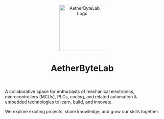<p align="center">
  <img src="https://i.imgur.com/knkxhix.png" alt="AetherByteLab Logo" width="150">
</p>
<h1 align="center">AetherByteLab</h1>

<br>

A collaborative space for enthusiasts of mechanical electronics, microcontrollers (MCUs), PLCs, coding, and related automation & embedded technologies to learn, build, and innovate.

We explore exciting projects, share knowledge, and grow our skills together.
